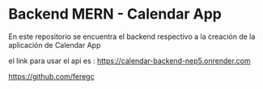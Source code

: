 # Backend MERN - Calendar App

En este repositorio se encuentra el backend respectivo a la creación de la aplicación de Calendar App

el link para usar el api es : https://calendar-backend-nep5.onrender.com

https://github.com/feregc
